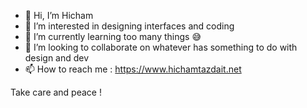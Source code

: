- 👋 Hi, I’m Hicham
- 👀 I’m interested in designing interfaces and coding
- 🌱 I’m currently learning too many things 😅
- 💞️ I’m looking to collaborate on whatever has something to do with design and dev
- 📫 How to reach me : https://www.hichamtazdait.net

Take care and peace !

<!---
CodingDesigns/CodingDesigns is a ✨ special ✨ repository because its `README.md` (this file) appears on your GitHub profile.
You can click the Preview link to take a look at your changes.
--->
